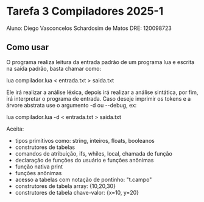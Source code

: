 # Tarefa 3 Compiladores 2025-1

Aluno: Diego Vasconcelos Schardosim de Matos
DRE: 120098723

## Como usar

O programa realiza leitura da entrada padrão de um programa lua e escrita na saída padrão, basta chamar como:

lua compilador.lua < entrada.txt > saida.txt

Ele irá realizar a análise léxica, depois irá realizar a análise sintática, por fim, irá interpretar o programa de entrada. Caso deseje imprimir os tokens e a árvore abstrata use o argumento -d ou --debug, ex:

lua compilador.lua -d < entrada.txt > saida.txt

Aceita:
- tipos primitivos como: string, inteiros, floats, booleanos
- construtores de tabelas
- comandos de atribuição, ifs, whiles, local, chamada de função
- declaração de funções do usuário e funções anônimas
- função nativa print 
- funções anônimas
- acesso a tabelas com notação de pontinho: "t.campo"
- construtores de tabela array: {10,20,30}
- construtores de tabela chave-valor: {x=10, y=20}
